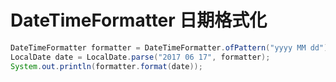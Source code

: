 
# DateTimeFormatter 日期格式化

```java
DateTimeFormatter formatter = DateTimeFormatter.ofPattern("yyyy MM dd");
LocalDate date = LocalDate.parse("2017 06 17", formatter);
System.out.println(formatter.format(date));
```
